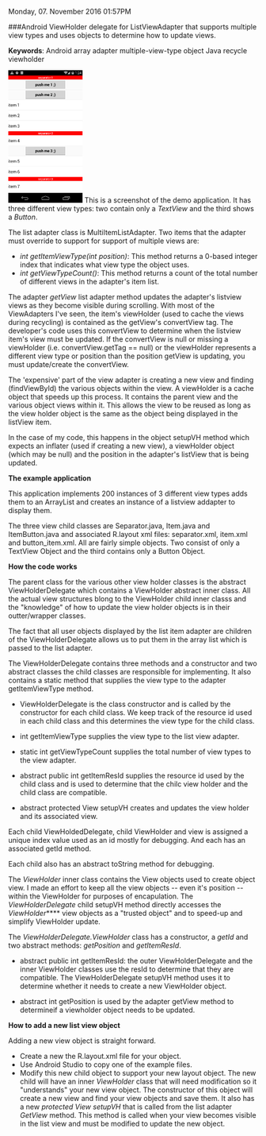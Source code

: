 
Monday, 07. November 2016 01:57PM 

###Android ViewHolder delegate for ListViewAdapter that supports multiple view types and uses objects to determine how to update views.

**Keywords**: Android array adapter multiple-view-type object Java recycle viewholder

![app screenshot](https://github.com/bebop-001/markdown-images/blob/master/screenshot.MultipleItemsList.png  "app screenshot")
This is a screenshot of the demo application.  It has three different view types: two contain only a *TextView* and the third shows a *Button*.

The list adapter class is MultiItemListAdapter.  Two items that the adapter must override to support for support of multiple views are:

* *int getItemViewType(int position)*:  This method returns a 0-based integer  index that indicates what view type the object uses.
* *int getViewTypeCount()*: This method returns a count of the total number  of different views in the adapter's item list.

The adapter *getView*  list adapter method updates the adapter's listview views as they become visible during scrolling.  With most of the ViewAdapters I've seen, the item's viewHolder (used to cache the views during recycling) is contained as the getView's convertView tag.  The developer's code uses this convertView to determine when the listview item's view must be updated.  If the convertView is null or missing a viewHolder (i.e. convertView.getTag == null) or the viewHolder represents a different view type or position than the position getView is updating, you must update/create the convertView.

The 'expensive' part of the view adapter is creating a new view and finding (findViewById) the various objects within the view.  A viewHolder is a cache object that speeds up this process.  It contains the parent view and the various object views within it.  This allows the view to be reused as long as the view holder object is the same as the object being displayed in the listView item.

In the case of my code, this happens in the object setupVH method which expects an inflater (used if creating a new view), a viewHolder object (which may be null) and the position in the adapter's listView that is being updated.

**The example application**

This application implements 200 instances of 3 different view types adds them to an ArrayList and creates an instance of a listview
addapter to display them.

The three view child classes are Separator.java, Item.java and
ItemButton.java and associated R.layout xml files: separator.xml,
item.xml and button_item.xml.  All are fairly simple objects.
Two consist of only a TextView Object and the third contains
only a Button Object.

**How the code works**

The parent class for the various other view holder classes is the abstract ViewHolderDelegate which contains a ViewHolder abstract inner class.  All the actual view structures blong to the ViewHolder child inner classs and the "knowledge" of how to update the view holder objects is in their outter/wrapper classes.

The fact that all user objects displayed by the list item adapter are children of the ViewHolderDelegate allows us to put them in the array list which is passed to the list adapter.

The ViewHolderDelegate contains three methods and a constructor and two abstract classes the child classes are responsible for implementing.  It also contains a static method that supplies the view type to the adapter getItemViewType method.

* ViewHolderDelegate is the class constructor and is called by the 
constructor for each child class.  We keep track of the resource id
used in each child class and this determines the view type for the child
class.

* int getItemViewType supplies the view type to the list view adapter.

* static int getViewTypeCount supplies the total number of view types
to the view adapter.

* abstract public int getItemResId supplies the resource id used by
the child class and is used to determine that the chilc view holder and
the child class are compatible.

* abstract protected View setupVH creates and updates the view holder
and its associated view.

Each child ViewHoldedDelegate, child ViewHolder and view is assigned a unique index value used as an id mostly for debugging.  And each has an associated getId method.

Each child also has an abstract toString method for debugging.

The *ViewHolder* inner class contains the View objects used to create object view.  I made an effort to keep all the view objects -- even it's position -- within the ViewHolder for purposes of encapulation.  The *ViewHolderDelegate* child setupVH method directly accesses the *ViewHolder***** view objects as a "trusted object" and to speed-up and simplify ViewHolder update.

The *ViewHolderDelegate.ViewHolder* class has a constructor, a *getId* and two abstract methods: *getPosition* and *getItemResId*.

* abstract public int getItemResId: the outer ViewHolderDelegate and the inner ViewHolder classes use the resId to determine that they are compatible.  The ViewHolderDelegate setupVH method uses it to determine whether it needs to create a new ViewHolder object.

* abstract int getPosition is used by the adapter getView method to determineif a viewholder object needs to be updated.

**How to add a new list view object**

Adding a new view object is straight forward.  

* Create a new the R.layout.xml file for your object.
* Use Android Studio to copy one of the example files.
* Modify  this new child object to support your new layout object.  The new child will have an inner *ViewHolder*  class that will need modification so it "understands" your new view object.  The constructor of this object will create a new view and find your view objects and save them.  It also has a new *protected View setupVH* that is called from the list adapter *GetView* method.  This method is called when your view becomes visible in the list view and must be modified to update the new object.

